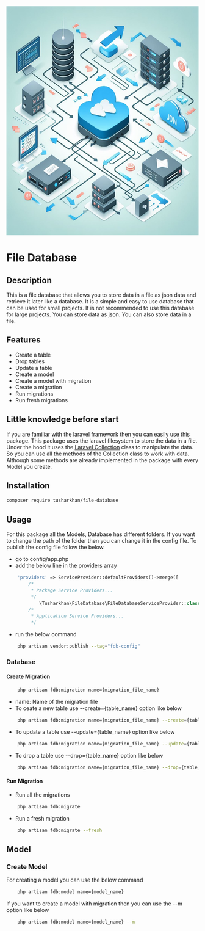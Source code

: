 <center>
    <img src="img2.jpg" width="924" height="600">
</center>

# File Database

## Description
This is a file database that allows you to store data in a file as json data and retrieve it later like a database. 
It is a simple and easy to use database that can be used for small projects. It is not recommended to use this database for large projects.
You can store data as json. You can also store data in a file.

## Features
- Create a table
- Drop tables
- Update a table
- Create a model
- Create a model with migration
- Create a migration
- Run migrations
- Run fresh migrations

## Little knowledge before start
    
If you are familiar with the laravel framework then you can easily use this package.
This package uses the laravel filesystem to store the data in a file. Under the hood it uses the [Laravel Collection](https://laravel.com/docs/10.x/collections) class to manipulate the data. 
So you can use all the methods of the Collection class to work with data. Although some methods are already implemented in the package with every Model you create.



## Installation
```bash
composer require tusharkhan/file-database
```

## Usage
For this package all the Models, Database has different folders. If you want to change the path of the folder then you can change it in the config file.
To publish the config file follow the below.

- go to config/app.php
- add the below line in the providers array
```php
    'providers' => ServiceProvider::defaultProviders()->merge([
        /*
         * Package Service Providers...
         */
            \Tusharkhan\FileDatabase\FileDatabaseServiceProvider::class,
        /*
         * Application Service Providers...
         */
```

- run the below command


```bash
    php artisan vendor:publish --tag="fdb-config"
```

### Database
 
#### Create Migration

```bash
    php artisan fdb:migration name={migration_file_name}
```

- name: Name of the migration file
- To ceate a new table use --create={table_name} option like below
```bash
    php artisan fdb:migration name={migration_file_name} --create={table_name}
```
- To update a table use --update={table_name} option like below
```bash
    php artisan fdb:migration name={migration_file_name} --update={table_name}
```
- To drop a table use --drop={table_name} option like below
```bash
    php artisan fdb:migration name={migration_file_name} --drop={table_name}
```

#### Run Migration

- Run all the migrations
```bash
    php artisan fdb:migrate
```
- Run a fresh migration
```bash
    php artisan fdb:migrate --fresh
```


## Model

### Create Model
For creating a model you can use the below command

```bash
    php artisan fdb:model name={model_name}
```

If you want to create a model with migration then you can use the --m option like below

```bash
    php artisan fdb:model name={model_name} --m
```

